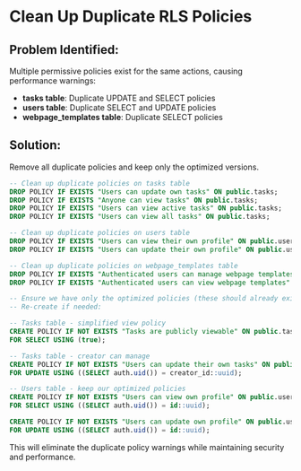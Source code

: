 # Clean Up Duplicate RLS Policies

## Problem Identified:
Multiple permissive policies exist for the same actions, causing performance warnings:

- **tasks table**: Duplicate UPDATE and SELECT policies
- **users table**: Duplicate SELECT and UPDATE policies  
- **webpage_templates table**: Duplicate SELECT policies

## Solution:
Remove all duplicate policies and keep only the optimized versions.

```sql
-- Clean up duplicate policies on tasks table
DROP POLICY IF EXISTS "Users can update own tasks" ON public.tasks;
DROP POLICY IF EXISTS "Anyone can view tasks" ON public.tasks;
DROP POLICY IF EXISTS "Users can view active tasks" ON public.tasks;
DROP POLICY IF EXISTS "Users can view all tasks" ON public.tasks;

-- Clean up duplicate policies on users table  
DROP POLICY IF EXISTS "Users can view their own profile" ON public.users;
DROP POLICY IF EXISTS "Users can update their own profile" ON public.users;

-- Clean up duplicate policies on webpage_templates table
DROP POLICY IF EXISTS "Authenticated users can manage webpage templates" ON public.webpage_templates;
DROP POLICY IF EXISTS "Authenticated users can view webpage templates" ON public.webpage_templates;

-- Ensure we have only the optimized policies (these should already exist from our previous fix)
-- Re-create if needed:

-- Tasks table - simplified view policy
CREATE POLICY IF NOT EXISTS "Tasks are publicly viewable" ON public.tasks 
FOR SELECT USING (true);

-- Tasks table - creator can manage
CREATE POLICY IF NOT EXISTS "Users can update their own tasks" ON public.tasks 
FOR UPDATE USING ((SELECT auth.uid()) = creator_id::uuid);

-- Users table - keep our optimized policies
CREATE POLICY IF NOT EXISTS "Users can view own profile" ON public.users 
FOR SELECT USING ((SELECT auth.uid()) = id::uuid);

CREATE POLICY IF NOT EXISTS "Users can update own profile" ON public.users 
FOR UPDATE USING ((SELECT auth.uid()) = id::uuid);
```

This will eliminate the duplicate policy warnings while maintaining security and performance.